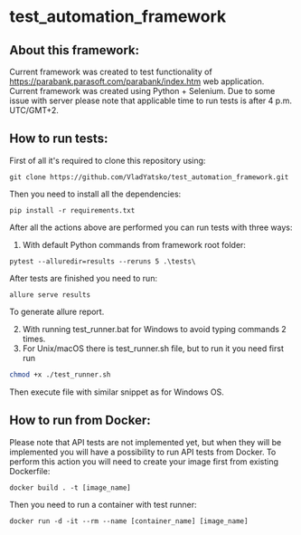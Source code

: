 # test_automation_framework

## About this framework:
Current framework was created to test functionality of https://parabank.parasoft.com/parabank/index.htm web application. Current framework was created using Python + Selenium. Due to some issue with server please note that applicable time to run tests is after 4 p.m. UTC/GMT+2.

## How to run tests:
First of all it's required to clone this repository using:
```git
git clone https://github.com/VladYatsko/test_automation_framework.git
```

Then you need to install all the dependencies:
```
pip install -r requirements.txt
```

After all the actions above are performed you can run tests with three ways:
1) With default Python commands from framework root folder: 
```
pytest --alluredir=results --reruns 5 .\tests\   
```
After tests are finished you need to run:
```
allure serve results 
```
To generate allure report.

2) With running test_runner.bat for Windows to avoid typing commands 2 times.
3) For Unix/macOS there is test_runner.sh file, but to run it you need first run
```bash
chmod +x ./test_runner.sh
```
Then execute file with similar snippet as for Windows OS.

## How to run from Docker:
Please note that API tests are not implemented yet, but when they will be implemented you will have a possibility to run API tests from Docker.
To perform this action you will need to create your image first from existing Dockerfile:
```
docker build . -t [image_name]
```
Then you need to run a container with test runner:
```
docker run -d -it --rm --name [container_name] [image_name]
```